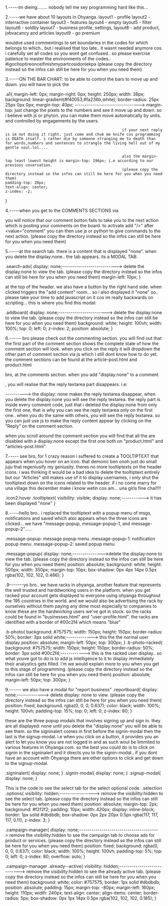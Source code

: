 1.-----im dieing........
nobody tell  me sey programming hard like this...


2.-----we have about 10 layouts in Ohyanga.
layout1 - profile
layout2 - interractive container
layout3 - features
layout4 - empty
layout5 - filter
layout6 - soldby
layout7 - business profile, settings,
layout8 - add product, jobvacancy and articles
layout9 - go premium

wouldve used commentings to set boundaries in the codes for which belongs to which.. but i realised that too late.. it wasnt needed anymore cos i carefully set all codes so you wont get confused.. so please exercise patience to master the environments of the codes.. #igochoptireonceifinishmypartcosidonlekpa
(please copy the directory instead so the infos can still be here for you when you need them)




3.-----ON THE BAR CHART:
to be able to control the bars to move up and down. you will have to pick the

.a1{
    margin-left: 0px;
    margin-right: 0px;
    height: 250px;
    width: 38px;
    background: linear-gradient(#f40053,#fa236b,white);
    border-radius: 25px 25px 0px 0px;
    margin-top: 40px; --------------------------------> margin-top: just change the pixels to the numbers and
                                                        see it move up and down. so i believe with js or phyton. you can make them move automatically by units.
                                                        and controlled by engagements by the users.

                                                        if your next reply is im not doing it right. just come and chuk me knife cos programming is DEATH itself. i rather die by someone stranging me to death than for words,numbers and sentences to strangle the living hell out of my gentle soul.lol....

                                                        also the margin-top least lowest height is margin-top: 196px; i.e according to our previous coversation.
                                                        (please copy the directory instead so the infos can still be here for you when you need them)
    padding-top: 20px;
    text-align: center;
    z-index: -2;
}





4.-----when you get to the COMMENTS SECTIONS via <div class="comment-box"> 
you will notice that our comment botton fails to take you to the next action which is posting your comments on the board.
to activate add "/>" after <value="comment"
you can then use js or python to give commands to the next action.
(please copy the directory instead so the infos can still be here for you when you need them)





5.-----at the search tab. there is a content that is displayed "none". when you delete the display:none.. the tab appears. its a MODAL TAB:

.search-ads{
    display: none;---------------------------> delete the display:none to view the tab.
                                                (please copy the directory instead so the infos can still be here for you when you need them)
    margin-left: 10px;
}

at the top of the header. we also have a button by the right hand side. when clicked triggers the "add content" room... so i also displayed it "none" so.. please take your time to add javascript on it cos im really backwards on scripting... this is where you find this modal:

.addboard{
    display: none;------------------------> delete the display:none to view the tab.
                                            (please copy the directory instead so the infos can still be here for you when you need them)
    background: white;
    height: 100vh;
    width: 100%;
    top: 0;
    left: 0;
    z-index: 2;
    position: absolute;
}


6.------ bro please check out the commenting section. you will find out that the first part of the comment section shows the complete state of how the comment section will look.
when you click on the reply it will dropdown the other part of comment section via js which i still dont know how to do yet.
the comment sections can be found at the article-post.html and product.html

bro, at the comments section. when you add "display:none" to a comment <form>, you will realise that the reply textarea part disappears.
i.e:
<form action="comment" method="POST" id="commentform" style="display: none;"> ----------> the display: none makes the reply textarea disappear, when you delete the display:none you will see the reply textarea. the reply part is inside every comment code, just that i deleted the display:none from only the first one, that is why you can see the reply textarea only on the first one.. when you do the same with others, you will see the reply textarea. so you can just use js to make the reply content appear by clicking on the "Reply" on the comment section.

when you scroll around the comment section you will find that all the <forms> are disabled with a display:none except the first one both on "product.html" and "articles-post.html".

7.----- see bro, for 1 crazy reason i suffered to create a TOOLTIPTEXT that appears when you hover on an icon. that demonic ben onoh just do small juju that regeniusify my geniusity. theres no more tooltiptexts on the header icons. i was thinking it would be a bad idea to delete the tooltiptext entirely but our "Articles" still makes use of it to display usernames, i only shut the tooltiptext down on the icons related to the header. if i no come marry for una village this december make i know wetin cos am... una girls fine chai!!!!

.icon2:hover .tooltiptext{
    visibility: visible;
    display: none;-----------> it has been displayed "none"
}


8.-----hello bro.. i replaced the tooltiptext with a popup menu of msgs, notifications and saved which also appears when the three icons are clicked...
we have "message-popup, message-popup-1, and message-popup-2"......

.message-popup: message popup menu
.message-popup-1: notification popup menu
.message-popup-2: saved popup menu

.message-popup{
    display: none;--------------->delete the display:none to view the tab.
                                                (please copy the directory instead so the infos can still be here for you when you need them)
    position: absolute;
    background: white;
    height: 500px;
    width: 350px;
    margin-top: 10px;
    box-shadow: 0px 4px 14px 0.5px rgba(102, 102, 102, 0.486);
}


.9-------yo bro.. we have racks in ohyanga, another feature that represents the well trusted and harddworking users in the platform. when you get racked your account gets displayed to everyone using ohyanga throughout the 195 countries in the world. and we would also be advertising the rack by ourselves without them paying any dime most especially to companies to know these are the hardworking users we've got in stock.
so the racks could be found in "businesses.html" and "user-profile.html". the racks are identified with a border of #00c2f4 which means "blue"

.b-photo{
    background: #757575;
    width: 150px;
    height: 150px;
    border-radius: 50%;
    border: 3px solid white;-------------> this the the normal user display
    position: absolute;
    margin-left: 50px;
    top: 300px;
}
.b-photo-racked{
    background: #757575;
    width: 150px;
    height: 150px;
    border-radius: 50%;
    border: 3px solid #00c2f4;------------> this is the racked user display.. so what youve got to do is to 
                                            add js intelligence to it to display immediately their analystics gets filled. i'm we would explain more to you when you get to this stage of programming.
                                            (please copy the directory instead so the infos can still be here for you when you need them)
    position: absolute;
    margin-left: 50px;
    top: 300px;
}

9.------ we also have a modal for "report business"
.reportboard{
    display: none;-------------> delete display: none to view.
                                    (please copy the directory instead so the infos can still be here for you when you need them)
    position: fixed;
    background: rgba(0, 0, 0, 0.637);
    color: black;
    width: 100%;
    height: 100vh;
    padding-top: 15%;
    top: 0;
    left: 0;
    z-index: 80;
}

these are the three popup modals that involves signing up and sign in. they are all displayed: none until you delete the "display:none" you will be able to see them. so the signinalert comes in first before the signin-modal then the last is the signup-modal. i.e when you click on a button, it provides you an alert to let you know you are not logged in and as such woul be limmited to various features in Ohyanga.com. so the best you could do is to click on signin in the signinalert and it directs you to the signin-modal.. if you dont have an account with Ohyanga there are other options to click and get down to the signup-modal.

.signinalert{
    display: none;
}
.signin-modal{
    display: none;
}
.signup-modal{
    display: none;
}



This is the code to see the select tab for the select optional code.
.selection .options{
    visibility: hidden;-----------------> remove the visibility:hidden to see the select tab.
                                            (please copy the directory instead so the infos can still be here for you when you need them)
    position: absolute;
    margin-top: 2px;
    background: #f2f2f2;
    padding: 10px;
    width: 420px;
    display: inline-block;
    border: 1px solid #dbdbdb;
    box-shadow: 0px 2px 20px 0.5px rgba(117, 117, 117, 0.11);
    z-index: 3;
}



.campaign-manager{
    display: none;---------------------------------------> remove the visibility:hidden to see the campaign 
                                                            tab to choose ads for product or services.
                                                            (please copy the directory instead so the infos can still be here for you when you need them)
    position: fixed;
    background: rgba(0, 0, 0, 0.637);
    color: black;
    width: 100%;
    height: 100vh;
    padding-top: 5%;
    top: 0;
    left: 0;
    z-index: 80;
    overflow: auto;
}

.campaign-manager .already--active{
    visibility: hidden;----------------------------> remove the visibility:hidden to see the already active
                                                    tab.
                                                    (please copy the directory instead so the infos can still be here for you when you need them)
    background: white;
    color: #757575;
    border: 1px solid #dbdbdb;
    position: absolute;
    padding: 15px;
    margin-top: -80px;
    margin-left: 160px;
    height: 110px;
    width: 240px;
    text-align: center;
    align-items: center;
    border-radius: 5px;
    box-shadow: 0px 1px 14px 0.5px rgba(102, 102, 102, 0.185);
}